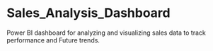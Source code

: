 # Sales_Analysis_Dashboard
Power BI dashboard for analyzing and visualizing sales data to track performance and Future trends.
